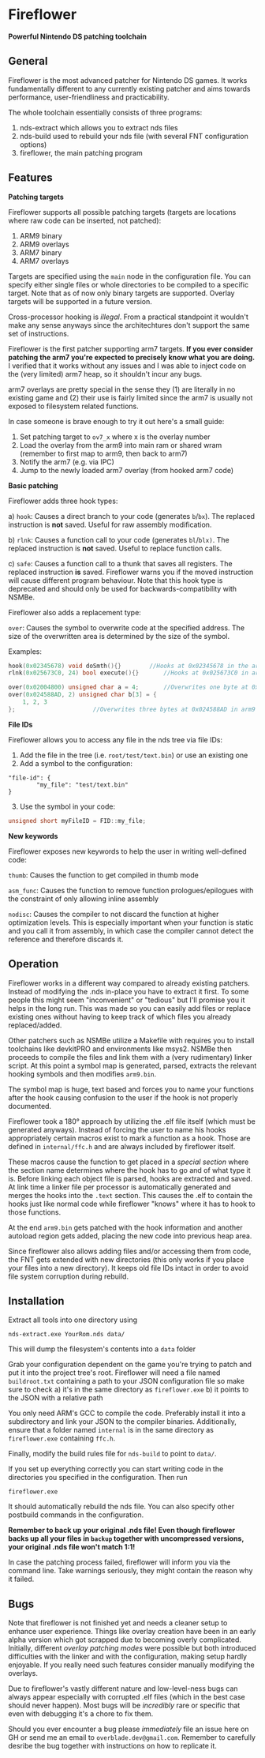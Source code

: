 # Fireflower
**Powerful Nintendo DS patching toolchain**

## General
Fireflower is the most advanced patcher for Nintendo DS games. It works fundamentally different to any currently existing patcher and aims towards performance,
user-friendliness and practicability.

The whole toolchain essentially consists of three programs:

1) nds-extract which allows you to extract nds files
2) nds-build used to rebuild your nds file (with several FNT configuration options)
3) fireflower, the main patching program


## Features
**Patching targets**

Fireflower supports all possible patching targets (targets are locations where raw code can be inserted, not patched):

1) ARM9 binary
2) ARM9 overlays
3) ARM7 binary
4) ARM7 overlays

Targets are specified using the `main` node in the configuration file. You can specify either single files or whole directories to be compiled to a specific target.
Note that as of now only binary targets are supported. Overlay targets will be supported in a future version.

Cross-processor hooking is *illegal*. From a practical standpoint it wouldn't make any sense anyways since the architechtures don't support the same set of instructions.

Fireflower is the first patcher supporting arm7 targets. **If you ever consider patching the arm7 you're expected to precisely know what you are doing.**
I verified that it works without any issues and I was able to inject code on the (very limited) arm7 heap, so it shouldn't incur any bugs.

arm7 overlays are pretty special in the sense they (1) are literally in no existing game and (2) their use is fairly limited since the arm7 is usually not exposed to filesystem related functions.

In case someone is brave enough to try it out here's a small guide:

1) Set patching target to `ov7_x` where x is the overlay number
2) Load the overlay from the arm9 into main ram or shared wram (remember to first map to arm9, then back to arm7)
3) Notify the arm7 (e.g. via IPC)
4) Jump to the newly loaded arm7 overlay (from hooked arm7 code)


**Basic patching**

Fireflower adds three hook types:

a) `hook`: Causes a direct branch to your code (generates `b`/`bx`). The replaced instruction is **not** saved. Useful for raw assembly modification.

b) `rlnk`: Causes a function call to your code (generates `bl`/`blx)`. The replaced instruction is **not** saved. Useful to replace function calls.

c) `safe`: Causes a function call to a thunk that saves all registers. The replaced instruction **is** saved. Fireflower warns you if the moved instruction will cause different
program behaviour. Note that this hook type is deprecated and should only be used for backwards-compatibility with NSMBe.

Fireflower also adds a replacement type:

`over`: Causes the symbol to overwrite code at the specified address. The size of the overwritten area is determined by the size of the symbol.

Examples:
```cpp
hook(0x02345678) void doSmth(){} 		//Hooks at 0x02345678 in the arm9 binary
rlnk(0x025673C0, 24) bool execute(){}		//Hooks at 0x025673C0 in arm9 overlay 24

over(0x02004800) unsigned char a = 4;		//Overwrites one byte at 0x02004800 in the arm9 binary
over(0x024588AD, 2) unsigned char b[3] = {
	1, 2, 3
};						//Overwrites three bytes at 0x024588AD in arm9 overlay 2
```

**File IDs**

Fireflower allows you to access any file in the nds tree via file IDs:

1) Add the file in the tree (i.e. `root/test/text.bin`) or use an existing one
2) Add a symbol to the configuration:
```
"file-id": {
        "my_file": "test/text.bin"
}
```
3) Use the symbol in your code:
```cpp
unsigned short myFileID = FID::my_file;
```

**New keywords**

Fireflower exposes new keywords to help the user in writing well-defined code:

`thumb`: Causes the function to get compiled in thumb mode

`asm_func`: Causes the function to remove function prologues/epilogues with the constraint of only allowing inline assembly

`nodisc`: Causes the compiler to not discard the function at higher optimization levels. This is especially important when your function is static and you call it from assembly,
in which case the compiler cannot detect the reference and therefore discards it.


## Operation
Fireflower works in a different way compared to already existing patchers. Instead of modifying the .nds in-place you have to extract it first.
To some people this might seem "inconvenient" or "tedious" but I'll promise you it helps in the long run. This was made so you can easily add files or replace existing ones
without having to keep track of which files you already replaced/added.

Other patchers such as NSMBe utilize a Makefile with requires you to install toolchains like devkitPRO and environments like msys2.
NSMBe then proceeds to compile the files and link them with a (very rudimentary) linker script. At this point a symbol map is generated, parsed, extracts the relevant hooking
symbols and then modifies `arm9.bin`.

The symbol map is huge, text based and forces you to name your functions after the hook causing confusion to the user if the hook is not properly documented.


Fireflower took a 180° approach by utilizing the .elf file itself (which must be generated anyways).
Instead of forcing the user to name his hooks appropriately certain macros exist to mark a function as a hook. Those are defined in `internal/ffc.h` and are always included by fireflower itself.

These macros cause the function to get placed in a *special section* where the section name determines where the hook has to go and of what type it is.
Before linking each object file is parsed, hooks are extracted and saved. At link time a linker file per processor is automatically generated and merges the hooks into the `.text` section. This causes the .elf to contain the hooks just like normal code while fireflower "knows" where it has to hook to those functions.

At the end `arm9.bin` gets patched with the hook information and another autoload region gets added, placing the new code into previous heap area.

Since fireflower also allows adding files and/or accessing them from code, the FNT gets extended with new directories (this only works if you place your files into a new directory).
It keeps old file IDs intact in order to avoid file system corruption during rebuild.

## Installation
Extract all tools into one directory using
```
nds-extract.exe YourRom.nds data/
```
This will dump the filesystem's contents into a `data` folder

Grab your configuration dependent on the game you're trying to patch and put it into the project tree's root.
Fireflower will need a file named `buildroot.txt` containing a path to your JSON configuration file so make sure to check
a) it's in the same directory as `fireflower.exe`
b) it points to the JSON with a relative path

You only need ARM's GCC to compile the code. Preferably install it into a subdirectory and link your JSON to the compiler binaries.
Additionally, ensure that a folder named `internal` is in the same directory as `fireflower.exe` containing `ffc.h`.

Finally, modify the build rules file for `nds-build` to point to `data/`.

If you set up everything correctly you can start writing code in the directories you specified in the configuration.
Then run
```
fireflower.exe
```
It should automatically rebuild the nds file. You can also specify other postbuild commands in the configuration.

**Remember to back up your original .nds file! Even though fireflower backs up all your files in `backup` together with uncompressed versions, your original .nds file won't match 1:1!**

In case the patching process failed, fireflower will inform you via the command line. Take warnings seriously, they might contain the reason why it failed.


## Bugs
Note that fireflower is not finished yet and needs a cleaner setup to enhance user experience. Things like overlay creation have been in an early alpha version which got
scrapped due to becoming overly complicated. Initially, different *overlay patching modes* were possible but both introduced difficulties 
with the linker and with the configuration, making setup hardly enjoyable. If you really need such features consider manually modifying the overlays.

Due to fireflower's vastly different nature and low-level-ness bugs can always appear especially with corrupted .elf files (which in the best case should never happen).
Most bugs will be *incredibly* rare or specific that even with debugging it's a chore to fix them.

Should you ever encounter a bug please *immediately* file an issue here on GH or send me an email to `overblade.dev@gmail.com`. Remember to carefully desribe the bug together with instructions on how to replicate it.
